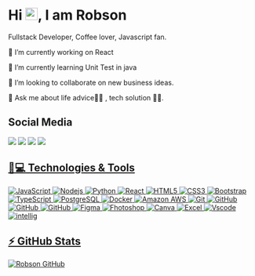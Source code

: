 <h1 align = "justify"> Hi <img src="https://media.giphy.com/media/hvRJCLFzcasrR4ia7z/giphy.gif" width="25px">, I am Robson</h1>
<p align = "justify">Fullstack Developer, Coffee lover, Javascript fan.</p>

🔭 I’m currently working on React

🌱 I’m currently learning Unit Test in java

👯 I’m looking to collaborate on new business ideas.

💬 Ask me about life advice🤣🤣 , tech solution 👩‍💻.


## Social Media
 
 <div>
  <a href="https://instagram.com/robsonqueiroz37" target="_blank"><img src="https://img.shields.io/badge/-Instagram-%23E4405F?style=for-the-badge&logo=instagram&logoColor=white" target="_blank"></a>
  <a href="https://discord.gg/wagxzStdcR" target="_blank"><img src="https://img.shields.io/badge/Discord-7289DA?style=for-the-badge&logo=discord&logoColor=white" target="_blank"></a> 
    <a href="https://www.linkedin.com/in/RobsonMendes37" target="_blank"><img src="https://img.shields.io/badge/-LinkedIn-%230077B5?style=for-the-badge&logo=linkedin&logoColor=white" target="_blank"></a> 
   <a href="mailto:robsonqueirozmendes@gmail.com" target="_blank"><img src="https://img.shields.io/badge/Gmail-D14836?style=for-the-badge&logo=gmail&logoColor=white">
  </div>
  
## 🚀💻 Technologies & Tools

![JavaScript](https://img.shields.io/badge/-JavaScript-DD9C24?style=flat-square&logo=javascript)
![Nodejs](https://img.shields.io/badge/-Nodejs-2F2F2F?style=flat-square&logo=Node.js)
![Python](https://img.shields.io/badge/-Python-002E4B?style=flat-square&logo=Python)
![React](https://img.shields.io/badge/-React-0E0629?style=flat-square&logo=react)
![HTML5](https://img.shields.io/badge/-HTML5-E34F26?style=flat-square&logo=html5&logoColor=white)
![CSS3](https://img.shields.io/badge/-CSS3-1572B6?style=flat-square&logo=css3)
![Bootstrap](https://img.shields.io/badge/-Bootstrap-563D7C?style=flat-square&logo=bootstrap)
![TypeScript](https://img.shields.io/badge/-TypeScript-007ACC?style=flat-square&logo=typescript)
![PostgreSQL](https://img.shields.io/badge/-PostgreSQL-336791?style=flat-square&logo=postgresql)
![Docker](https://img.shields.io/badge/-Docker-1384C0?style=flat-square&logo=docker)
![Amazon AWS](https://img.shields.io/badge/Amazon%20AWS-232F3E?style=flat-square&logo=amazon-aws)
![Git](https://img.shields.io/badge/-Git-black?style=flat-square&logo=git)
![GitHub](https://img.shields.io/badge/-GitHub-181717?style=flat-square&logo=github)
![GitHub](https://img.shields.io/badge/-Postman-black?style=flat-square&logo=postman)
![GitHub](https://img.shields.io/badge/-Insomnia-433C72?style=flat-square&logo=Insomnia)
![Figma](https://img.shields.io/badge/-Figma-000?style=flat-square&logo=Figma)
![Fhotoshop](https://img.shields.io/badge/-Photoshop-11152F?style=flat-square&logo=adobephotoshop)
![Canva](https://img.shields.io/badge/-Canva-732DE6?style=flat-square&logo=canva)
![Excel](https://img.shields.io/badge/-Excel-217346?style=flat-square&logo=microsoftexcel)
![Vscode](https://img.shields.io/badge/-VSCode-007ACC?style=flat-square&logo=visualstudiocode)
![intellig](https://img.shields.io/badge/-Intellij-27282C?style=flat-square&logo=intellijIDEA)

## ⚡ GitHub Stats

![Robson GitHub](https://github-readme-stats.vercel.app/api?username=RobsonMendes37&show_icons=true&theme=tokyonight)

<!-- ![Top Langs](https://github-readme-stats.vercel.app/api/top-langs/?username=RobsonMendes37&hide=TeX&layout=compact&theme=tokyonight) -->
